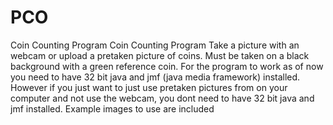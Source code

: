 # PCO
Coin Counting Program
Coin Counting Program Take a picture with an webcam or upload a pretaken picture of coins. Must be taken on a black background with a green reference coin. For the program to work as of now you need to have 32 bit java and jmf (java media framework) installed. However if you just want to just use pretaken pictures from on your computer and not use the webcam, you dont need to have 32 bit java and jmf installed. Example images to use are included
